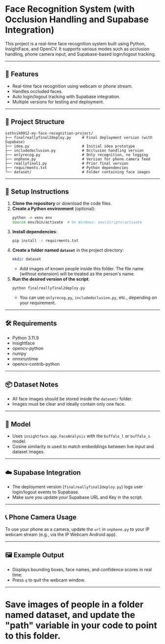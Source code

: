 # Face Recognition System (with Occlusion Handling and Supabase Integration)

This project is a real-time face recognition system built using Python, InsightFace, and OpenCV. It supports various modes such as occlusion handling, phone camera input, and Supabase-based login/logout tracking.

---

## 🔧 Features

- Real-time face recognition using webcam or phone stream.
- Handles occluded faces.
- Auto login/logout tracking with Supabase integration.
- Multiple versions for testing and deployment.

---

## 📁 Project Structure

```
sathvik0912-my-face-recognition-project/
├── finalreallyfinal2deploy.py     # Final deployment version (with Supabase)
├── idea.py                        # Initial idea prototype
├── includedoclusion.py            # Occlusion handling version
├── onlyrecog.py                   # Only recognition, no logging
├── onphone.py                     # Version for phone camera feed
├── reallyfinal1.py                # Prior final version
├── requirments.txt                # Python dependencies
└── dataset/                       # Folder containing face images
```

---

## 🚀 Setup Instructions

1. **Clone the repository** or download the code files.
2. **Create a Python environment** (optional):
   ```bash
   python -m venv env
   source env/bin/activate  # On Windows: env\Scripts\activate
   ```
3. **Install dependencies**:
   ```bash
   pip install -r requirments.txt
   ```
4. **Create a folder named `dataset`** in the project directory:
   ```bash
   mkdir dataset
   ```
   - Add images of known people inside this folder. The file name (without extension) will be treated as the person's name.
5. **Run the desired version of the script**:
   ```bash
   python finalreallyfinal2deploy.py
   ```
   - You can use `onlyrecog.py`, `includedoclusion.py`, etc., depending on your requirement.

---

## 🛠️ Requirements

- Python 3.11.9
- insightface
- opencv-python
- numpy
- onnxruntime
- opencv-contrib-python

---

## 📦 Dataset Notes

- All face images should be stored inside the `dataset/` folder.
- Images must be clear and ideally contain only one face.

---

## 🧠 Model

- Uses `insightface.app.FaceAnalysis` with the `buffalo_l` or `buffalo_s` model.
- Cosine similarity is used to match embeddings between live input and dataset images.

---

## ☁️ Supabase Integration

- The deployment version (`finalreallyfinal2deploy.py`) logs user login/logout events to Supabase.
- Make sure you update your Supabase URL and Key in the script.

---

## 📞 Phone Camera Usage

To use your phone as a camera, update the `url` in `onphone.py` to your IP webcam stream (e.g., via the IP Webcam Android app).

---

## 🖼️ Example Output

- Displays bounding boxes, face names, and confidence scores in real time.
- Press `q` to quit the webcam window.

---
#  Save images of people in a folder named dataset, and update the "path" variable in your code to point to this folder.
